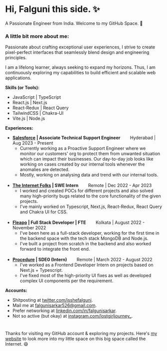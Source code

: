 # Hi, Falguni this side. ✨

A Passionate Engineer from India. Welcome to my GitHub Space. 👋

### A little bit more about me:

Passionate about crafting exceptional user experiences, I strive to create pixel-perfect interfaces that seamlessly blend design and engineering principles.

I am a lifelong learner, always seeking to expand my horizons. Thus, I am continuously exploring my capabilities to build efficient and scalable web applications.

<b>Skills (or Tools):</b>

<ul>
	<li>JavaScript | TypeScript</li>
	<li>React.js | Next.js</li>
	<li>React-Redux | React Query</li>
	<li>TailwindCSS | Chakra-UI</li>
	<li>Vite.js | Node.js</li>
</ul>

<b>Experiences:</b>

<ul>
  <li>
    <b><a href="https://www.salesforce.com/in/?ir=1">Salesforce</a> | Associate Technical Support Engineer</b>&nbsp;&nbsp;&nbsp;&nbsp;&nbsp;&nbsp;&nbsp;&nbsp;Hyderabad | Aug 2023 - Present
    <ul>
      <li>
        Currently working as a Proactive Support Engineer where we monitor our customers' org to protect them from unwanted situation which can impact their businesses. Our day-to-day job looks like working on cases created by our internal tools whenever the anomalies are detected.
      </li>
      <li>Mostly, working on analysing data and trend with our internal tools.</li>
    </ul>
  </li>
	<br/>
  <li>
    <b><a href="https://theinternetfolks.com/">The Internet Folks</a> | SWE Intern</b>&nbsp;&nbsp;&nbsp;&nbsp;&nbsp;&nbsp;&nbsp;&nbsp;Remote | Dec 2022 - Apr 2023
    <ul>
      <li>I worked and created POCs for different projects and also solved many high-priority bugs related to the core functionality of the given projects.</li>
      <li>I've mainly worked on Typescript, Next.js, React-Redux, React Query and Chakra UI for CSS.</li>
    </ul>
	</li>
	<br/>
  <li>
    <b><a href="https://www.fleapo.com/">Fleapo</a> | Full Stack Developer | FTE</b>&nbsp;&nbsp;&nbsp;&nbsp;&nbsp;&nbsp;&nbsp;&nbsp;Kolkata | August 2022 - November 2022
    <ul>
      <li>I've been here as a full-stack developer, working for the first time in the backend space with the tech stack MongoDB and Node.js.</li>
      <li>I've built a project from scratch in the backend and also worked forward to integrate the front end.</li>
    </ul>
	</li>
	<br/>
  <li>
    <b><a href="https://procedure.tech/">Procedure</a> | SDE0 (Intern)</b>&nbsp;&nbsp;&nbsp;&nbsp;&nbsp;&nbsp;&nbsp;&nbsp;Remote | March 2022 - August 2022
    <ul>
      <li>I've worked as a Frontend Developer Intern on projects based on Next.js + Typescript.</li>
      <li>I've fixed most of the high-priority UI fixes as well as developed complex UI components per the requirement.</li>
    </ul>
	</li>
</ul>

<b>Accounts:</b>

<ul>
	<li>Shitposting at <a href="https://twitter.com/isshefalguni">twitter.com/isshefalguni</a>.</li>
	<li>Mail me at <a href="mailto:falgunisarkar526@gmail.com">falgunisarkar526@gmail.com</a>.</li>
	<li>Prefer networking at <a href="https://www.linkedin.com/in/falgunisarkar">linkedin.com/in/falgunisarkar</a>.</li>
	<li>Not so active (but okay) at <a href="https://www.instagram.com/lostgirljourney_/">instagram.com/lostgirljourney_</a>.</li>
</ul>

<h1></h1>

<p>Thanks for visiting my GitHub account & exploring my projects. Here's <a href="https://falgunisarkar.vercel.app/">my website</a> to look more into my little space on this big space called the Internet. 😄</p>
